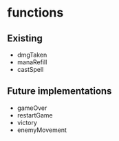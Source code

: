 # functions 

## Existing 
* dmgTaken
* manaRefill
* castSpell

## Future implementations
* gameOver
* restartGame
* victory
* enemyMovement

